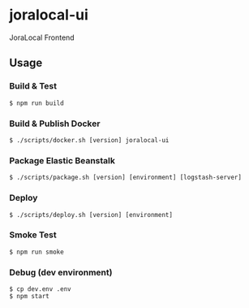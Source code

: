 # joralocal-ui

JoraLocal Frontend

## Usage
### Build & Test
    $ npm run build
### Build & Publish Docker
    $ ./scripts/docker.sh [version] joralocal-ui
### Package Elastic Beanstalk
    $ ./scripts/package.sh [version] [environment] [logstash-server]
### Deploy
    $ ./scripts/deploy.sh [version] [environment]
### Smoke Test
    $ npm run smoke
### Debug (dev environment)
    $ cp dev.env .env
    $ npm start